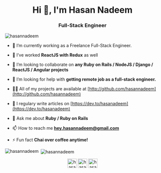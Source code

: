 <h1 align="center">Hi 👋, I'm Hasan Nadeem</h1>
<h3 align="center">Full-Stack Engineer</h3>

<p align="left"> <img src="https://komarev.com/ghpvc/?username=hasannadeem" alt="hasannadeem" /> </p>

- 🔭 I’m currently working as a Freelance Full-Stack Engineer.

- 🌱 I’ve worked **ReactJS with Redux** as well

- 👯 I’m looking to collaborate on **any Ruby on Rails / NodeJS / Django / ReactJS / Angular projects**

- 🤝 I’m looking for help with **getting remote job as a full-stack engineer.**

- 👨‍💻 All of my projects are available at [http://github.com/hasannadeem](http://github.com/hasannadeem)

- 📝 I regulary write articles on [https://dev.to/hasanadeem](https://dev.to/hasanadeem)

- 💬 Ask me about **Ruby / Ruby on Rails**

- 📫 How to reach me **hey.hasannadeem@gmail.com**

- ⚡ Fun fact **Chai over coffee anytime!**

<p><img align="left" src="https://github-readme-stats.vercel.app/api/top-langs/?username=hasannadeem&layout=compact" alt="hasannadeem" /></p>

<p>&nbsp;<img align="center" src="https://github-readme-stats.vercel.app/api?username=hasannadeem&show_icons=true" alt="hasannadeem" /></p>

<p align="center">
<a href="https://dev.to/hasanadeem" target="blank"><img align="center" src="https://cdn.jsdelivr.net/npm/simple-icons@3.0.1/icons/dev-dot-to.svg" alt="hasanadeem" height="30" width="30" /></a>
<a href="https://twitter.com/hasanadeem" target="blank"><img align="center" src="https://cdn.jsdelivr.net/npm/simple-icons@3.0.1/icons/twitter.svg" alt="hasanadeem" height="30" width="30" /></a>
<a href="https://linkedin.com/" target="blank"><img align="center" src="https://cdn.jsdelivr.net/npm/simple-icons@3.0.1/icons/linkedin.svg" alt="hasanadeem" height="30" width="30" /></a>
</p>
